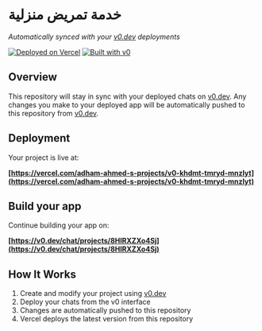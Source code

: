 # خدمة تمريض منزلية

*Automatically synced with your [v0.dev](https://v0.dev) deployments*

[![Deployed on Vercel](https://img.shields.io/badge/Deployed%20on-Vercel-black?style=for-the-badge&logo=vercel)](https://vercel.com/adham-ahmed-s-projects/v0-khdmt-tmryd-mnzlyt)
[![Built with v0](https://img.shields.io/badge/Built%20with-v0.dev-black?style=for-the-badge)](https://v0.dev/chat/projects/8HlRXZXo4Sj)

## Overview

This repository will stay in sync with your deployed chats on [v0.dev](https://v0.dev).
Any changes you make to your deployed app will be automatically pushed to this repository from [v0.dev](https://v0.dev).

## Deployment

Your project is live at:

**[https://vercel.com/adham-ahmed-s-projects/v0-khdmt-tmryd-mnzlyt](https://vercel.com/adham-ahmed-s-projects/v0-khdmt-tmryd-mnzlyt)**

## Build your app

Continue building your app on:

**[https://v0.dev/chat/projects/8HlRXZXo4Sj](https://v0.dev/chat/projects/8HlRXZXo4Sj)**

## How It Works

1. Create and modify your project using [v0.dev](https://v0.dev)
2. Deploy your chats from the v0 interface
3. Changes are automatically pushed to this repository
4. Vercel deploys the latest version from this repository